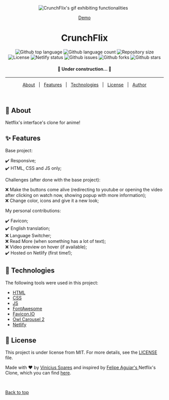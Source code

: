 <div align="center" id="top"> 
  <img src="./.github/app.gif" alt="CrunchFlix's gif exhibiting functionalities" />
  &#xa0;

  <a href="https://crunchflix.netlify.app">Demo</a> 
</div>

<h1 align="center">CrunchFlix</h1>

<p align="center">
  <img alt="Github top language" src="https://img.shields.io/github/languages/top/viniciussoaresti/crunchflix?color=56BEB8">

  <img alt="Github language count" src="https://img.shields.io/github/languages/count/viniciussoaresti/crunchflix?color=56BEB8">

  <img alt="Repository size" src="https://img.shields.io/github/repo-size/viniciussoaresti/crunchflix?color=56BEB8">

  <img alt="License" src="https://img.shields.io/github/license/viniciussoaresti/crunchflix?color=56BEB8">

  <img alt="Netlify status" src="https://api.netlify.com/api/v1/badges/8b29fb2b-3acd-4a3a-adad-950378eab980/deploy-status">

  <img alt="Github issues" src="https://img.shields.io/github/issues/viniciussoaresti/crunchflix?color=56BEB8">

  <img alt="Github forks" src="https://img.shields.io/github/forks/viniciussoaresti/crunchflix?color=56BEB8">

  <img alt="Github stars" src="https://img.shields.io/github/stars/viniciussoaresti/crunchflix?color=56BEB8">
</p>

<h4 align="center"> 
	🚧 Under construction...  🚧
</h4> 

<hr>

<p align="center">
  <a href="#dart-about">About</a> &#xa0; | &#xa0; 
  <a href="#sparkles-features">Features</a> &#xa0; | &#xa0;
  <a href="#rocket-technologies">Technologies</a> &#xa0; | &#xa0;
  <a href="#memo-license">License</a> &#xa0; | &#xa0;
  <a href="https://github.com/viniciussoaresti" target="_blank">Author</a>
</p>

<br>

## :dart: About ##

Netflix's interface's clone for anime!

## :sparkles: Features ##
Base project:

:heavy_check_mark: Responsive;\
:heavy_check_mark: HTML, CSS and JS only;

Challenges (after done with the base project):

:x: Make the buttons come alive (redirecting to youtube or opening the video after clicking on watch now, showing popup with more information);\
:x: Change color, icons and give it a new look;

My personal contributions:

:heavy_check_mark: Favicon;\
:heavy_check_mark: English translation;\
:x: Language Switcher;\
:x: Read More (when something has a lot of text);\
:x: Video preview on hover (if available);\
:heavy_check_mark: Hosted on Netlify (first time!);

## :rocket: Technologies ##

The following tools were used in this project:

- [HTML](https://developer.mozilla.org/pt-BR/docs/Web/HTML)
- [CSS](https://developer.mozilla.org/pt-BR/docs/Web/CSS)
- [JS](https://developer.mozilla.org/pt-BR/docs/Web/Javascript)
- [FontAwesome](https://fontawesome.com/)
- [Favicon.IO](https://favicon.io/)
- [Owl Carousel 2](https://owlcarousel2.github.io/OwlCarousel2/)
- [Netlify](https://www.netlify.com/)

## :memo: License ##

This project is under license from MIT. For more details, see the [LICENSE](LICENSE.md) file.

Made with :heart: by <a href="https://github.com/viniciussoaresti" target="_blank">Vinícius Soares</a> and inspired by <a href="https://github.com/felipeAguiarCode" target="_blank">Felipe Aguiar's </a> Netflix's Clone, which you can find <a href="https://github.com/felipeAguiarCode/netflix-clone" target="_blank">here</a>.

&#xa0;

<a href="#top">Back to top</a>

